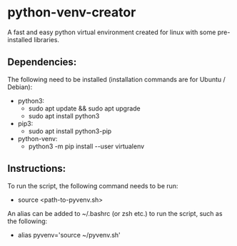 # python-venv-creator
A fast and easy python virtual environment created for linux with some pre-installed libraries.

## Dependencies:
The following need to be installed (installation commands are for Ubuntu / Debian):
- python3:
  - sudo apt update && sudo apt upgrade
  - sudo apt install python3
- pip3:
  - sudo apt install python3-pip
- python-venv:
  - python3 -m pip install --user virtualenv

## Instructions:
To run the script, the following command needs to be run:
- source <path-to-pyvenv.sh>

An alias can be added to ~/.bashrc (or zsh etc.) to run the script, such as the following:
- alias pyvenv='source ~/pyvenv.sh'

